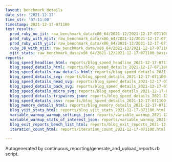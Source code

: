 ```yaml
---
layout: benchmark_details
date_str: '2021-12-17'
time_str: '07:11:00'
timestamp: 2021-12-17-071100
test_results:
  prod_ruby_no_jit: raw_benchmark_data/x86_64/2021-12/2021-12-17-071100_basic_benchmark_prod_ruby_no_jit.json
  prod_ruby_with_mjit: raw_benchmark_data/x86_64/2021-12/2021-12-17-071100_basic_benchmark_prod_ruby_with_mjit.json
  prod_ruby_with_yjit: raw_benchmark_data/x86_64/2021-12/2021-12-17-071100_basic_benchmark_prod_ruby_with_yjit.json
  ruby_30_with_mjit: raw_benchmark_data/x86_64/2021-12/2021-12-17-071100_basic_benchmark_ruby_30_with_mjit.json
  yjit_stats: raw_benchmark_data/x86_64/2021-12/2021-12-17-071100_basic_benchmark_yjit_stats.json
reports:
  blog_speed_headline_html: reports/blog_speed_headline_2021-12-17-071100.html
  blog_speed_details_html: reports/blog_speed_details_2021-12-17-071100.html
  blog_speed_details_raw_details_html: reports/blog_speed_details_2021-12-17-071100.raw_details.html
  blog_speed_details_svg: reports/blog_speed_details_2021-12-17-071100.svg
  blog_speed_details_head_svg: reports/blog_speed_details_2021-12-17-071100.head.svg
  blog_speed_details_back_svg: reports/blog_speed_details_2021-12-17-071100.back.svg
  blog_speed_details_micro_svg: reports/blog_speed_details_2021-12-17-071100.micro.svg
  blog_speed_details_tripwires_json: reports/blog_speed_details_2021-12-17-071100.tripwires.json
  blog_speed_details_csv: reports/blog_speed_details_2021-12-17-071100.csv
  blog_memory_details_html: reports/blog_memory_details_2021-12-17-071100.html
  blog_yjit_stats_html: reports/blog_yjit_stats_2021-12-17-071100.html
  variable_warmup_warmup_settings_json: reports/variable_warmup_2021-12-17-071100.warmup_settings.json
  variable_warmup_stats_of_interest_json: reports/variable_warmup_2021-12-17-071100.stats_of_interest.json
  blog_exit_reports_bench_list_html: reports/blog_exit_reports_2021-12-17-071100.bench_list.html
  iteration_count_html: reports/iteration_count_2021-12-17-071100.html

---
```

Autogenerated by continuous_reporting/generate_and_upload_reports.rb script.
